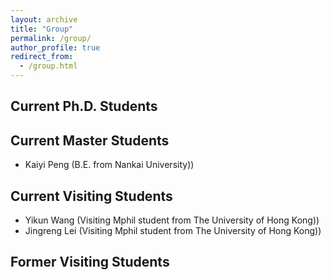 ```yaml
---
layout: archive
title: "Group"
permalink: /group/
author_profile: true
redirect_from: 
  - /group.html
---
```



Current Ph.D. Students
-----

Current Master Students
-----
<ul style="text-align: justify">
<li>Kaiyi Peng (B.E. from Nankai University))</li>
</ul>

Current Visiting Students
-----
<ul style="text-align: justify">
<li>Yikun Wang (Visiting Mphil student from The University of Hong Kong))</li>
<li>Jingreng Lei (Visiting Mphil student from The University of Hong Kong))</li>
</ul>

Former Visiting Students
-----
